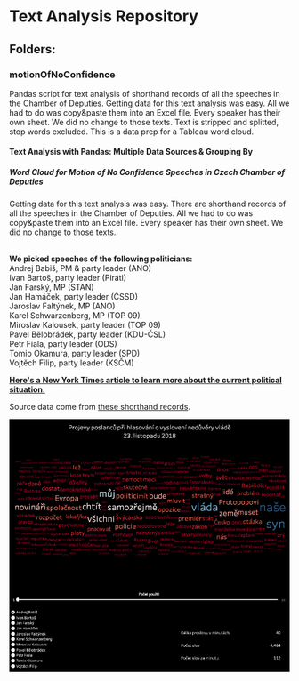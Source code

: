 # Text Analysis Repository

## Folders:
### motionOfNoConfidence
Pandas script for text analysis of shorthand records of all the speeches in the Chamber of Deputies. Getting data for this text analysis was easy. All we had to do was copy&paste them into an Excel file. Every speaker has their own sheet. We did no change to those texts. Text is stripped and splitted, stop words excluded. 
This is a data prep for a Tableau word cloud.

#### Text Analysis with Pandas: Multiple Data Sources & Grouping By
##### Word Cloud for Motion of No Confidence Speeches in Czech Chamber of Deputies
Getting data for this text analysis was easy. There are shorthand records of all the speeches in the Chamber of Deputies. All we had to do was copy&paste them into an Excel file. Every speaker has their own sheet. We did no change to those texts. 

<br>__We picked speeches of the following politicians:__
<br>Andrej Babiš, PM & party leader (ANO)
<br>Ivan Bartoš, party leader (Piráti)
<br>Jan Farský, MP (STAN)
<br>Jan Hamáček, party leader (ČSSD)
<br>Jaroslav Faltýnek, MP (ANO)
<br>Karel Schwarzenberg, MP (TOP 09)
<br>Miroslav Kalousek, party leader (TOP 09)
<br>Pavel Bělobrádek, party leader (KDU-ČSL)
<br>Petr Fiala, party leader (ODS)
<br>Tomio Okamura, party leader (SPD)
<br>Vojtěch Filip, party leader (KSČM)

__[Here's a New York Times article to learn more about the current political situation.](https://www.nytimes.com/2018/11/23/world/europe/andrej-babis-czech-republic.html)__


Source data come from [these shorthand records](http://www.psp.cz/eknih/2017ps/stenprot/023schuz/23-1.html#q5).

![picture alt](https://raw.githubusercontent.com/hsarka/textAnalysis/master/motionOfNoConfidence/nikdyNeodstoupim.png "Outcome")



